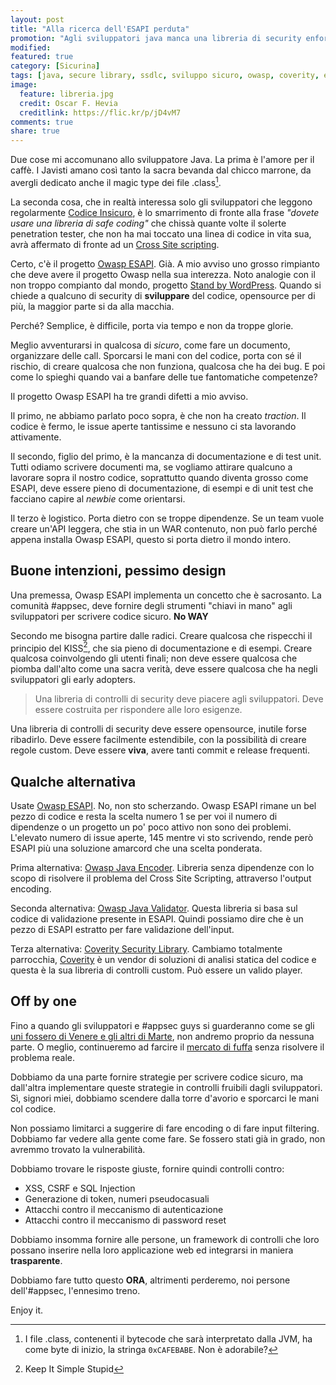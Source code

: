 ```yaml
---
layout: post
title: "Alla ricerca dell'ESAPI perduta"
promotion: "Agli sviluppatori java manca una libreria di security enforcement che sia realmente usabile. Sei d'accordo? Leggi qui."
modified: 
featured: true
category: [Sicurina]
tags: [java, secure library, ssdlc, sviluppo sicuro, owasp, coverity, esapi, api, owasp esapi]
image:
  feature: libreria.jpg
  credit: Oscar F. Hevia
  creditlink: https://flic.kr/p/jD4vM7
comments: true
share: true
---
```


Due cose mi accomunano allo sviluppatore Java. La prima è l'amore per il caffè.
I Javisti amano così tanto la sacra bevanda dal chicco marrone, da avergli
dedicato anche il magic type dei file .class[^1].

La seconda cosa, che in realtà interessa solo gli sviluppatori che leggono
regolarmente [Codice Insicuro]({{site.url}}), è lo smarrimento di fronte alla
frase _"dovete usare una libreria di safe coding"_ che chissà quante volte il
solerte penetration tester, che non ha mai toccato una linea di codice in vita
sua, avrà affermato di fronte ad un [Cross Site scripting](https://www.owasp.org/index.php/XSS_(Cross_Site_Scripting)_Prevention_Cheat_Sheet).

Certo, c'è il progetto [Owasp ESAPI](https://github.com/ESAPI/esapi-java). Già.
A mio avviso uno grosso rimpianto che deve avere il progetto Owasp nella sua
interezza. Noto analogie con il non troppo compianto dal mondo, progetto [Stand
by WordPress](https://standbywordpress.wordpress.com). Quando si chiede a
qualcuno di security di **sviluppare** del codice, opensource per di più, la
maggior parte si da alla macchia.

Perché? Semplice, è difficile, porta via tempo e non da troppe glorie.

Meglio avventurarsi in qualcosa di _sicuro_, come fare un documento,
organizzare delle call. Sporcarsi le mani con del codice, porta con sé il
rischio, di creare qualcosa che non funziona, qualcosa che ha dei bug. E poi
come lo spieghi quando vai a banfare delle tue fantomatiche competenze?

Il progetto Owasp ESAPI ha tre grandi difetti a mio avviso.

Il primo, ne abbiamo parlato poco sopra, è che non ha creato _traction_. Il
codice è fermo, le issue aperte tantissime e nessuno ci sta lavorando
attivamente.

Il secondo, figlio del primo, è la mancanza di documentazione e di test unit.
Tutti odiamo scrivere documenti ma, se vogliamo attirare qualcuno a lavorare
sopra il nostro codice, soprattutto quando diventa grosso come ESAPI, deve
essere pieno di documentazione, di esempi e di unit test che facciano capire al
_newbie_ come orientarsi.

Il terzo è logistico. Porta dietro con se troppe dipendenze. Se un team vuole
creare un'API leggera, che stia in un WAR contenuto, non può farlo perché
appena installa Owasp ESAPI, questo si porta dietro il mondo intero.

## Buone intenzioni, pessimo design

Una premessa, Owasp ESAPI implementa un concetto che è sacrosanto. La
comunità #appsec, deve fornire degli strumenti "chiavi in mano" agli
sviluppatori per scrivere codice sicuro. **No WAY**

Secondo me bisogna partire dalle radici. Creare qualcosa che rispecchi il
principio del KISS[^2], che sia pieno di documentazione e di esempi. Creare
qualcosa coinvolgendo gli utenti finali; non deve essere qualcosa che piomba
dall'alto come una sacra verità, deve essere qualcosa che ha negli sviluppatori
gli early adopters.

> Una libreria di controlli di security deve piacere agli sviluppatori. Deve
> essere costruita per rispondere alle loro esigenze.

Una libreria di controlli di security deve essere opensource, inutile forse
ribadirlo. Deve essere facilmente estendibile, con la possibilità di creare
regole custom. Deve essere **viva**, avere tanti commit e release frequenti.

## Qualche alternativa

Usate [Owasp
ESAPI](https://github.com/ESAPI/esapi-java-legacy).
No, non sto scherzando. Owasp ESAPI rimane un bel pezzo di codice e resta la
scelta numero 1 se per voi il numero di dipendenze o un progetto un po' poco
attivo non sono dei problemi. L'elevato numero di issue aperte, 145 mentre vi
sto scrivendo, rende però ESAPI più una soluzione amarcord che una scelta
ponderata.

Prima alternativa: [Owasp Java
Encoder](https://github.com/OWASP/owasp-java-encoder). Libreria senza
dipendenze con lo scopo di risolvere il problema del Cross Site Scripting,
attraverso l'output encoding.

Seconda alternativa: [Owasp Java
Validator](https://github.com/OWASP/owasp-java-validator). Questa libreria si
basa sul codice di validazione presente in ESAPI. Quindi possiamo dire che è un
pezzo di ESAPI estratto per fare validazione dell'input.

Terza alternativa: [Coverity Security
Library](https://github.com/coverity/coverity-security-library). Cambiamo
totalmente parrocchia, [Coverity](http://www.coverity.com) è un vendor di
soluzioni di analisi statica del codice e questa è la sua libreria di controlli
custom. Può essere un valido player.

## Off by one

Fino a quando gli sviluppatori e #appsec guys si guarderanno come se gli [uni
fossero di Venere e gli altri di
Marte](http://blog.coverity.com/2012/09/21/developers-are-from-mars-security-experts-from-venus/#.VruzDMe5Yg8),
non andremo proprio da nessuna parte. O meglio, continueremo ad farcire il
[mercato di fuffa]({{site.url}}/blog/lhacking-e-etico-e-riempire-lict-di-fuffa)
senza risolvere il problema reale.

Dobbiamo da una parte fornire strategie per scrivere codice sicuro, ma
dall'altra implementare queste strategie in controlli fruibili dagli
sviluppatori. Sì, signori miei, dobbiamo scendere dalla torre d'avorio e
sporcarci le mani col codice.

Non possiamo limitarci a suggerire di fare encoding o di fare input filtering.
Dobbiamo far vedere alla gente come fare. Se fossero stati già in grado, non
avremmo trovato la vulnerabilità.

Dobbiamo trovare le risposte giuste, fornire quindi controlli contro:

* XSS, CSRF e SQL Injection
* Generazione di token, numeri pseudocasuali
* Attacchi contro il meccanismo di autenticazione
* Attacchi contro il meccanismo di password reset

Dobbiamo insomma fornire alle persone, un framework di controlli che loro
possano inserire nella loro applicazione web ed integrarsi in maniera
**trasparente**.

Dobbiamo fare tutto questo **ORA**, altrimenti perderemo, noi persone
dell'#appsec, l'ennesimo treno.

Enjoy it.

[^1]: I file .class, contenenti il bytecode che sarà interpretato dalla JVM, ha
      come byte di inizio, la stringa ```0xCAFEBABE```. Non è adorabile?

[^2]: Keep It Simple Stupid
